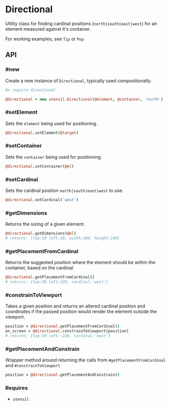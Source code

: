 
# Directional
Utility class for finding cardinal positions (`north|south|east|west`) for
an element measured against it's container.

For working examples, see `Tip` or `Pop`


## API

### #new
Create a new instance of `Directional`, typically used compositionally. 

```coffee
#= require directional

@directional = new utensil.Directional(@element, @container, 'north')
```

### #setElement
Sets the `element` being used for positioning. 

```coffee
@directional.setElement(@target)
```

### #setContainer
Sets the `container` being used for positioning. 

```coffee
@directional.setContainer(@el)
```

### #setCardinal
Sets the cardinal position `north|south|east|west` to use. 

```coffee
@directional.setCardinal('west')
```

### #getDimensions
Returns the sizing of a given element.

```coffee
@directional.getDimensions(@el)
# returns: {top:10 left:20, width:200, height:100}
```

### #getPlacementFromCardinal
Returns the suggested position where the element should be within the
container, based on the cardinal

```coffee
@directional.getPlacementFromCardinal()
# returns: {top:50 left:220, cardinal:'west'}
```

### #constrainToViewport
Takes a given position and returns an altered cardinal position and
coordinates if the passed position would render the element outside the
viewport.

```coffee
position = @directional.getPlacementFromCardinal()
on_screen = @directional.constrainToViewport(position)
# returns: {top:50 left:-220, cardinal:'east'}
```

### #getPlacementAndConstrain
Wrapper method around returning the calls from `#getPlacementFromCardinal` and `#constrainToViewport`

```coffee
position = @directional.getPlacementAndConstrain()
```

### Requires
- `utensil`


